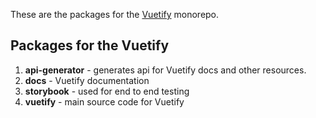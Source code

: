 <p>These are the packages for the <a href="https://vuetifyjs.com" target="_blank">Vuetify</a> monorepo.</p>

## Packages for the Vuetify

1. **api-generator** - generates api for Vuetify docs and other resources.
2. **docs** - Vuetify documentation
3. **storybook** - used for end to end testing
4. **vuetify** - main source code for Vuetify
